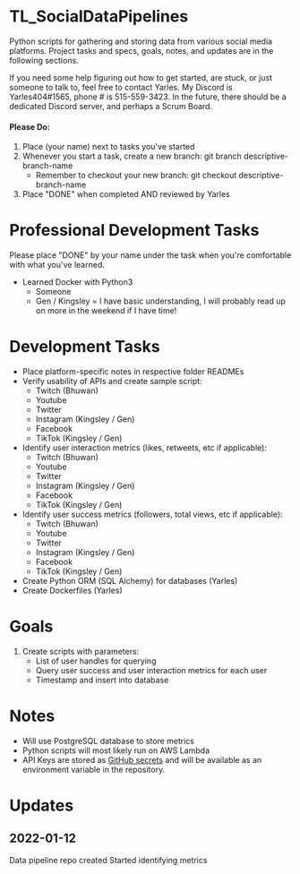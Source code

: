 # TL_SocialDataPipelines
Python scripts for gathering and storing data from various social media platforms. Project tasks and specs, goals, notes, and updates are in the following sections.

If you need some help figuring out how to get started, are stuck, or just someone to talk to, feel free to contact Yarles. My Discord is Yarles404#1565, phone # is 515-559-3423. In the future, there should be a dedicated Discord server, and perhaps a Scrum Board.
#### Please Do:
1. Place (your name) next to tasks you've started
2. Whenever you start a task, create a new branch: git branch descriptive-branch-name
   - Remember to checkout your new branch: git checkout descriptive-branch-name
3. Place "DONE" when completed AND reviewed by Yarles
# Professional Development Tasks
Please place "DONE" by your name under the task when you're comfortable with what you've learned.
- Learned Docker with Python3
  - Someone
  - Gen / Kingsley = I have basic understanding, I will probably read up on more in the weekend if I have time!


# Development Tasks
- Place platform-specific notes in respective folder READMEs
- Verify usability of APIs and create sample script:
  - Twitch (Bhuwan)
  - Youtube
  - Twitter
  - Instagram (Kingsley / Gen)
  - Facebook 
  - TikTok (Kingsley / Gen)
- Identify user interaction metrics (likes, retweets, etc if applicable):
  - Twitch (Bhuwan)
  - Youtube
  - Twitter
  - Instagram (Kingsley / Gen)
  - Facebook 
  - TikTok (Kingsley / Gen)
- Identify user success metrics (followers, total views, etc if applicable):
  - Twitch (Bhuwan)
  - Youtube
  - Twitter
  - Instagram (Kingsley / Gen)
  - Facebook 
  - TikTok (Kingsley / Gen)
- Create Python ORM (SQL Alchemy) for databases (Yarles)
- Create Dockerfiles (Yarles)


# Goals
1. Create scripts with parameters:
   - List of user handles for querying
   - Query user success and user interaction metrics for each user
   - Timestamp and insert into database

# Notes
- Will use PostgreSQL database to store metrics
- Python scripts will most likely run on AWS Lambda
- API Keys are stored as [GitHub secrets](https://docs.github.com/en/actions/security-guides/encrypted-secrets) and will be available as an environment variable in the repository.

# Updates
## 2022-01-12
Data pipeline repo created
Started identifying metrics

